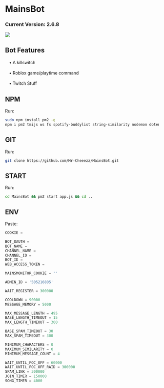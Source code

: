 # MainsBot
### Current Version: 2.6.8
![](https://cdn.7tv.app/emote/61a157c215b3ff4a5bb7dcc0/4x.avif)

## Bot Features

ㅤ•  A killswitch

ㅤ•  Roblox game/playtime command

ㅤ•  Twitch Stuff

## NPM

Run: 
```bash
sudo npm install pm2 -g
npm i pm2 tmijs ws fs spotify-buddylist string-similarity nodemon dotenv node-fetch discord.js
```

## GIT 

Run: 
```bash
git clone https://github.com/Mr-Cheeezz/MainsBot.git
```

## START

Run:
```bash
cd MainsBot && pm2 start app.js && cd ..
```

## ENV

Paste:
```javascript
COOKIE = 

BOT_OAUTH = 
BOT_NAME = 
CHANNEL_NAME = 
CHANNEL_ID = 
BOT_ID = 
WEB_ACCESS_TOKEN = 

MAINSMONITOR_COOKIE = ''

ADMIN_ID = '505216805'

WAIT_REGISTER = 300000

COOLDOWN = 90000
MESSAGE_MEMORY = 5000

MAX_MESSAGE_LENGTH = 495
BASE_LENGTH_TIMEOUT = 15 
MAX_LENGTH_TIMEOUT = 300

BASE_SPAM_TIMEOUT = 30 
MAX_SPAM_TIMEOUT = 300 

MINIMUM_CHARACTERS = 0
MAXIMUM_SIMILARITY = 0
MINIMUM_MESSAGE_COUNT = 4

WAIT_UNTIL_FOC_OFF = 60000
WAIT_UNTIL_FOC_OFF_RAID = 300000
SPAM_LINK = 300000
JOIN_TIMER = 150000
SONG_TIMER = 4000
```
